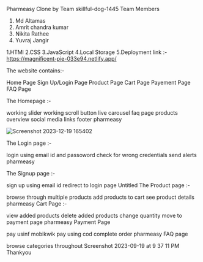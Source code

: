 Pharmeasy Clone by Team skillful-dog-1445 Team Members

1. Md Altamas
2. Amrit chandra kumar
3. Nikita Rathee
4. Yuvraj Jangir


1.HTMl
2.CSS
3.JavaScript
4.Local Storage
5.Deployment link :- https://magnificent-pie-033e94.netlify.app/


The website contains:-

Home Page
Sign Up/Login Page
Product Page
Cart Page
Payement Page
FAQ Page



The Homepage :-

working slider
working scroll button
live carousel
faq page
products overview
social media links
footer pharmeasy

![Screenshot 2023-12-19 165402](https://github.com/Amritchandra/Pharmeasy-clone/assets/136235545/ccd65c06-4c40-4442-bb8c-36e15795f4c2)



The Login page :-

login using email id and passoword
check for wrong credentials
send alerts
pharmeasy

The Signup page :-

sign up using email id
redirect to login page
Untitled
The Product page :-

browse through multiple products
add products to cart
see product details pharmeasy
Cart Page :-

view added products
delete added products
change quantity
move to payment page pharmeasy
Payment Page

pay usinf mobikwik
pay using cod
complete order pharmeasy
FAQ page

browse categories throughout
Screenshot 2023-09-19 at 9 37 11 PM
Thankyou
